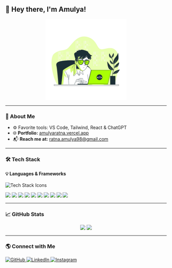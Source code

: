 ## 👋 Hey there, I'm Amulya!  

<p align="center">
  <img src="https://raw.githubusercontent.com/helloAmulya/helloAmulya/main/freepik__background__69507.png" alt="Tech Banner" width="50%" />
</p>  

---

### 🚀 About Me

- ⚙️ Favorite tools: VS Code, Tailwind, React & ChatGPT  
- 🌐 **Portfolio:** [amulyaratna.vercel.app](https://amulyaratna.vercel.app)  
- 📬 **Reach me at:** ratna.amulya98@gmail.com  

---

### 🛠️ Tech Stack  

#### 💡 Languages & Frameworks  
<p>
  <img src="https://skillicons.dev/icons?i=react,nodejs,express,mongodb,js,tailwind,git,appwrite,firebase,docker" alt="Tech Stack Icons" />
</p>
<p> <img src="https://img.shields.io/badge/React-20232A?style=for-the-badge&logo=react&logoColor=61DAFB" /> <img src="https://img.shields.io/badge/Node.js-339933?style=for-the-badge&logo=nodedotjs&logoColor=white" /> <img src="https://img.shields.io/badge/Express.js-000000?style=for-the-badge&logo=express&logoColor=white" /> <img src="https://img.shields.io/badge/MongoDB-4EA94B?style=for-the-badge&logo=mongodb&logoColor=white" /> <img src="https://img.shields.io/badge/JavaScript-F7DF1E?style=for-the-badge&logo=javascript&logoColor=black" /> <img src="https://img.shields.io/badge/TailwindCSS-38B2AC?style=for-the-badge&logo=tailwind-css&logoColor=white" /> <img src="https://img.shields.io/badge/Git-F05032?style=for-the-badge&logo=git&logoColor=white" /> <img src="https://img.shields.io/badge/Appwrite-F02E65?style=for-the-badge&logo=appwrite&logoColor=white" /> <img src="https://img.shields.io/badge/Firebase-FFCA28?style=for-the-badge&logo=firebase&logoColor=black" /> <img src="https://img.shields.io/badge/Docker-2496ED?style=for-the-badge&logo=docker&logoColor=white" /> </p>

---

### 📈 GitHub Stats  
<p align="center">
  <img src="https://github-readme-stats.vercel.app/api?username=helloAmulya&theme=github_dark&hide_border=false&include_all_commits=false&count_private=false" width="48%" />  
  <img src="https://github-readme-streak-stats.herokuapp.com/?user=helloAmulya&theme=github_dark&hide_border=false" width="48%" />  
</p>  

---

### 🌎 Connect with Me  

<p align="left">
  <a href="https://github.com/helloAmulya" target="_blank">
    <img src="https://skillicons.dev/icons?i=github" alt="GitHub" />
  </a>
  <a href="https://linkedin.com/in/helloAmulya" target="_blank">
    <img src="https://skillicons.dev/icons?i=linkedin" alt="LinkedIn" />
  </a>
  <a href="https://instagram.com/amulyaratna.1" target="_blank">
    <img src="https://skillicons.dev/icons?i=instagram" alt="Instagram" />
  </a>
</p>

